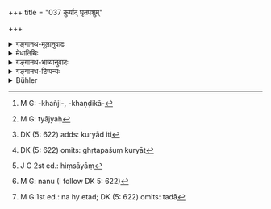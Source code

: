 +++
title = "037 कुर्याद् घृतपशुम्"

+++

<details><summary>गङ्गानथ-मूलानुवादः</summary>

If there is occasion, he shall make an animal of clarified butter, or an animal of flour; but he shall never seek to kill an animal needlessly.—(37)
</details>

<details><summary>मेधातिथिः</summary>

यद्य् एषां बुद्धिः स्यात्-  

> "सीता-यज्ञ--खण्डि-यज्ञ--चण्डिका-यागादिषु[^१०४] समाचार-प्रमाणेषु  
पशुवधः फल-कामस्य न्याय्यः,[^१०५]  
दृष्टा हि पशु-वधोपयाचित-केनातिशयवती सस्यसंपत्तिः" 

इति,  
तन्-निषेधार्थम् आह-[^१०६]  
**सङ्गे** प्रस्तावात् पशु-वध-प्रसङ्गे  
**घृत-पशुं कुर्यात्,**[^१०७] घृत-पशुम् एव कुर्यात् ।  
पशुना यष्टव्ये तत्-स्थाने घृतेन यजेत देवताः ।  
तद् धि सामान्येन याग-द्रव्यम् ।  
अथ वा **पिष्ट-पशुं** पिष्टमय-पशु-प्रतिकृतिं कृत्वा  
देवताभ्य उपहरेत्,  
पिष्टेन वा पुरोडाशादि कृत्वा ।


[^१०७]:
     DK (5: 622) omits: ghṛtapaśuṃ kuryāt


[^१०६]:
     DK (5: 622) adds: kuryād iti


[^१०५]:
     M G: tyājyaḥ


[^१०४]:
     M G: -khañji-, -khaṇḍikā-

> <u>कथम्</u> अयं वृथा पशुबन्धः?

<u>उच्यते</u> ।  
शिष्टानां[^१०८] समाचारः प्रमाणम्,  
न तु[^१०९] स्त्री-शूद्र-जनानाम्, अ-वैद्यत्वात् ।  
नात्र वेद-मूलता शक्या कल्पयितुम् ।  

देवताराधनार्थं तदा ह्य् एतद्[^११०] आचरन्ति ।  
न च देवताराधनार्थानि वैदिकानि कर्माणि,  
गुणत्वेन देवताश्रुतेः ।+++(4)+++  

अन्वय-व्यतिरेक-मूलतां चात्रेच्छन्ति,  
"दृश्यते पशु-वधोपयाचितकेन फल-संपत्तिः" इति मन्यमानाः ।  
अतो न वेद-मूलता ।  
अन्वय-व्यतिरेकाव् अपि भ्रान्ति-मात्रम्, अ-सकृद्-व्यभिचारात् । 


[^११०]:
     M G 1st ed.: na hy etad; DK (5: 622) omits: tadā


[^१०९]:
     M G: nanu (I follow DK 5: 622)


[^१०८]:
     J G 2st ed.: hiṃsāyāṃ

अतो ऽयं श्लोको न्याय-प्राप्तार्थानुवाद एव  
सौहार्दाद् आचार्येण पठितः ॥ ५.३७ ॥
</details>

<details><summary>गङ्गानथ-भाष्यानुवादः</summary>

People are likely to entertain such ideas as the following—“at the *Sītā* - *yajña* the *Khañjikā-yāga*, the *Caṇḍikā-yāga* and the like, which are performed on the authority of usage only, it is right for the man desiring a certain result to kill animals; for it has been found that one obtains a rich harvest by offering sacrifices at which animals are killed.”

With a view to set aside such notions the text says—‘*It* *there is* *occasion*,’—if necessity arises for the offering of an animal in sacrifice,—‘*he shall make an animal of clarified butter*’; *i.e*., he shall make clarified butter the sacrificial animal: that is, it being necessary to otter an animal to the Gods, he shall offer, in its place, clarified butter: which is as good a ‘sacrificial material’.

‘*Or, he shall make an animal of flour*’; *i.e*. he shall make the figure of an animal with flour, and offer that figure to the Gods; or, it may be taken to mean that ‘instead of the animal he shall offer cakes and other things made of flour’.

> “Why is this called *needless animal-slaughter*, when it is sanctioned by the usage of cultured people?”

Since women, and *Śūdras* are ignorant of the Veda, such sacrifices as those mentioned cannot be assumed to have any sanction in the Veda: specially as people have reconrse (recourse?) to these sacrifices for the purpose of propitiating the Gods, and no Vedic act is done for the propitiating of Gods; for the simple reason that in connection with Vedic rites, Gods have been mentioned as subordinate factors. In fact, what they urge in support of the performance of the sacrifices in question is the argument based upon negative and positive induction, from the experience that there is rich harvest when Gods are propitiated with the sacrifice of animals. For these reasons, these sacrifices cannot be regarded as having the sanction of the Veda. As for the positive and negative induction that also is entirely mistaken.

From all this it is clear that the present verse only reiterates what is already indicated as the right course by al (all?) kinds of reasons: and it has been put forward by the author through feelings of friendly kindliness.—(37)
</details>

<details><summary>गङ्गानथ-टिप्पन्यः</summary>

‘*Saṅge*’—‘On an occasion arising for the killing of an animal (at a rite other than those laid down in the Veda)’ (Medhātithi);—  
‘if one has a strong desire to eat meat’ (Kullūka and Nārāyanā).  
\[It is difficult to see how a strong desire for meat could be appeased by eating animal made of butter or flour\];  
‘in the event of one being attacked by evil spirits’ (Govindarāja);  
—‘on the occasion of social gatherings’ (Nandana).

This verse is quoted in *Vīramitrodaya* (Āhnika, p. 538), which quotes *Kalpataru* as offering the following explanation:—

In such ceremonies as the *Sītāyajña* and the like, which are not prescribed in the Veda,  
and the killing of animals at which, therefore, cannot have the sanction of the Veda,—  
if, in view of the prevalent custom, it is found necessary to sacrifice an animal,  
one should offer an animal made either of butter or of flour;  
—it then quotes Kullūka’s explanation,  
—and then the one given by Medhātithi, remarking that this last is in agreement with *Kalpataru*,—It then goes on to describe another explanation, by which ‘*Saṅge*’ means ‘at a sacrifice’ and this is explained as laying down an alternative to the killing of animals at the well-known sacrifices, *Agnīṣṭomīya* and the rest.—This last explanation, the author rejects, on the ground (1) that there is no authority for taking the word ‘*saṅge*’ in the sense of *sacrifice*, and (2) that it would not be right for a *Smṛti* to lay down an alternative to a detail that has been laid down in the original Vedic injunction of the sacrifices. 
</details>

<details><summary>Bühler</summary>

037	If he has a strong desire (for meat) he may make an animal of clarified butter or one of flour, (and eat that); but let him never seek to destroy an animal without a (lawful) reason.
</details>
